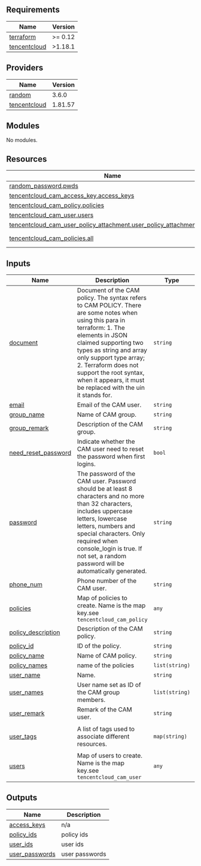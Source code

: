 <!-- BEGIN_TF_DOCS -->
## Requirements

| Name | Version |
|------|---------|
| <a name="requirement_terraform"></a> [terraform](#requirement\_terraform) | >= 0.12 |
| <a name="requirement_tencentcloud"></a> [tencentcloud](#requirement\_tencentcloud) | >1.18.1 |

## Providers

| Name | Version |
|------|---------|
| <a name="provider_random"></a> [random](#provider\_random) | 3.6.0 |
| <a name="provider_tencentcloud"></a> [tencentcloud](#provider\_tencentcloud) | 1.81.57 |

## Modules

No modules.

## Resources

| Name | Type |
|------|------|
| [random_password.pwds](https://registry.terraform.io/providers/hashicorp/random/latest/docs/resources/password) | resource |
| [tencentcloud_cam_access_key.access_keys](https://registry.terraform.io/providers/tencentcloudstack/tencentcloud/latest/docs/resources/cam_access_key) | resource |
| [tencentcloud_cam_policy.policies](https://registry.terraform.io/providers/tencentcloudstack/tencentcloud/latest/docs/resources/cam_policy) | resource |
| [tencentcloud_cam_user.users](https://registry.terraform.io/providers/tencentcloudstack/tencentcloud/latest/docs/resources/cam_user) | resource |
| [tencentcloud_cam_user_policy_attachment.user_policy_attachment_basic](https://registry.terraform.io/providers/tencentcloudstack/tencentcloud/latest/docs/resources/cam_user_policy_attachment) | resource |
| [tencentcloud_cam_policies.all](https://registry.terraform.io/providers/tencentcloudstack/tencentcloud/latest/docs/data-sources/cam_policies) | data source |

## Inputs

| Name | Description | Type | Default | Required |
|------|-------------|------|---------|:--------:|
| <a name="input_document"></a> [document](#input\_document) | Document of the CAM policy. The syntax refers to CAM POLICY. There are some notes when using this para in terraform: 1. The elements in JSON claimed supporting two types as string and array only support type array; 2. Terraform does not support the root syntax, when it appears, it must be replaced with the uin it stands for. | `string` | `""` | no |
| <a name="input_email"></a> [email](#input\_email) | Email of the CAM user. | `string` | `""` | no |
| <a name="input_group_name"></a> [group\_name](#input\_group\_name) | Name of CAM group. | `string` | `""` | no |
| <a name="input_group_remark"></a> [group\_remark](#input\_group\_remark) | Description of the CAM group. | `string` | `""` | no |
| <a name="input_need_reset_password"></a> [need\_reset\_password](#input\_need\_reset\_password) | Indicate whether the CAM user need to reset the password when first logins. | `bool` | `false` | no |
| <a name="input_password"></a> [password](#input\_password) | The password of the CAM user. Password should be at least 8 characters and no more than 32 characters, includes uppercase letters, lowercase letters, numbers and special characters. Only required when console\_login is true. If not set, a random password will be automatically generated. | `string` | `""` | no |
| <a name="input_phone_num"></a> [phone\_num](#input\_phone\_num) | Phone number of the CAM user. | `string` | `""` | no |
| <a name="input_policies"></a> [policies](#input\_policies) | Map of policies to create. Name is the map key.see `tencentcloud_cam_policy` | `any` | `{}` | no |
| <a name="input_policy_description"></a> [policy\_description](#input\_policy\_description) | Description of the CAM policy. | `string` | `""` | no |
| <a name="input_policy_id"></a> [policy\_id](#input\_policy\_id) | ID of the policy. | `string` | `""` | no |
| <a name="input_policy_name"></a> [policy\_name](#input\_policy\_name) | Name of CAM policy. | `string` | `""` | no |
| <a name="input_policy_names"></a> [policy\_names](#input\_policy\_names) | name of the policies | `list(string)` | `[]` | no |
| <a name="input_user_name"></a> [user\_name](#input\_user\_name) | Name. | `string` | `""` | no |
| <a name="input_user_names"></a> [user\_names](#input\_user\_names) | User name set as ID of the CAM group members. | `list(string)` | `[]` | no |
| <a name="input_user_remark"></a> [user\_remark](#input\_user\_remark) | Remark of the CAM user. | `string` | `""` | no |
| <a name="input_user_tags"></a> [user\_tags](#input\_user\_tags) | A list of tags used to associate different resources. | `map(string)` | <pre>{<br>  "created": "terraform-test"<br>}</pre> | no |
| <a name="input_users"></a> [users](#input\_users) | Map of users to create. Name is the map key.see `tencentcloud_cam_user` | `any` | `{}` | no |

## Outputs

| Name | Description |
|------|-------------|
| <a name="output_access_keys"></a> [access\_keys](#output\_access\_keys) | n/a |
| <a name="output_policy_ids"></a> [policy\_ids](#output\_policy\_ids) | policy ids |
| <a name="output_user_ids"></a> [user\_ids](#output\_user\_ids) | user ids |
| <a name="output_user_passwords"></a> [user\_passwords](#output\_user\_passwords) | user passwords |
<!-- END_TF_DOCS -->